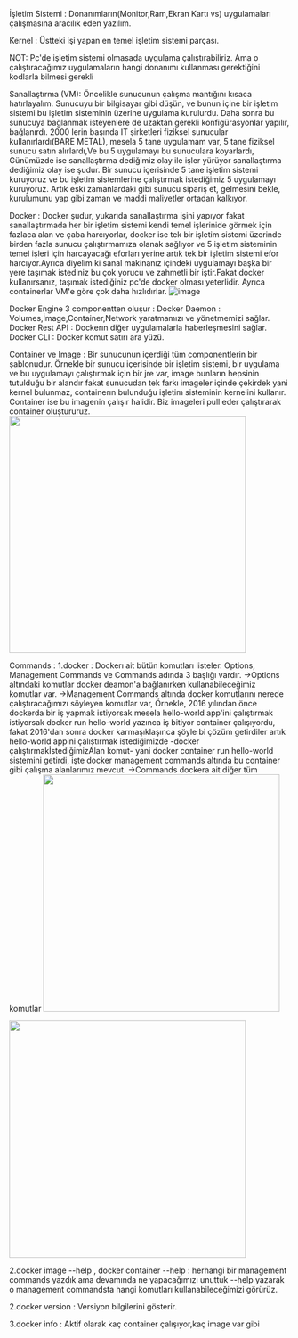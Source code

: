 
İşletim Sistemi : Donanımların(Monitor,Ram,Ekran Kartı vs) uygulamaları çalışmasına aracılık eden yazılım.

Kernel : Üstteki işi yapan en temel işletim sistemi parçası.

NOT: Pc'de işletim sistemi olmasada uygulama çalıştırabiliriz. Ama o çalıştıracağımız uygulamaların hangi donanımı kullanması gerektiğini kodlarla bilmesi gerekli

Sanallaştırma (VM): Öncelikle sunucunun çalışma mantığını kısaca hatırlayalım. Sunucuyu bir bilgisayar gibi düşün, ve bunun içine bir işletim sistemi
bu işletim sisteminin üzerine uygulama kurulurdu. Daha sonra bu sunucuya bağlanmak isteyenlere de uzaktan gerekli konfigürasyonlar yapılır, bağlanırdı.
2000 lerin başında IT şirketleri fiziksel sunucular kullanırlardı(BARE METAL), mesela 5 tane uygulamam var, 5 tane fiziksel sunucu satın alırlardı,Ve bu 5 uygulamayı 
bu sunuculara koyarlardı, Günümüzde ise sanallaştırma dediğimiz olay ile işler yürüyor sanallaştırma dediğimiz olay ise şudur. Bir sunucu içerisinde
5 tane işletim sistemi kuruyoruz ve bu işletim sistemlerine çalıştırmak istediğimiz 5 uygulamayı kuruyoruz. Artık eski zamanlardaki gibi sunucu sipariş et,
gelmesini bekle, kurulumunu yap gibi zaman ve maddi maliyetler ortadan kalkıyor.

Docker : Docker şudur, yukarıda sanallaştırma işini yapıyor fakat sanallaştırmada her bir işletim sistemi kendi temel işlerinide görmek için fazlaca alan ve çaba 
harcıyorlar, docker ise tek bir işletim sistemi üzerinde birden fazla sunucu çalıştırmamıza olanak sağlıyor ve 5 işletim sisteminin temel işleri için harcayacağı
eforları yerine artık tek bir işletim sistemi efor harcıyor.Ayrıca diyelim ki sanal makinanız içindeki uygulamayı başka bir yere taşımak istediniz bu çok yorucu 
ve zahmetli bir iştir.Fakat docker kullanırsanız, taşımak istediğiniz pc'de docker olması yeterlidir. Ayrıca containerlar VM'e göre çok daha hızlıdırlar.
![image](https://user-images.githubusercontent.com/54666839/162386446-774bf897-d254-4a45-b277-ff3e301a16b4.png)


Docker Engine 3 componentten oluşur :
Docker Daemon : Volumes,İmage,Container,Network yaratmamızı ve yönetmemizi sağlar.
Docker Rest API : Dockerın diğer uygulamalarla haberleşmesini sağlar.
Docker CLI : Docker komut satırı ara yüzü.

Container ve Image : Bir sunucunun içerdiği tüm componentlerin bir şablonudur. Örnekle bir sunucu içerisinde bir işletim sistemi, bir uygulama ve bu uygulamayı çalıştırmak 
için bir jre var, image bunların hepsinin tutulduğu bir alandır fakat sunucudan tek farkı imageler içinde çekirdek yani kernel bulunmaz, containerın bulunduğu işletim 
sisteminin kernelini kullanır. Container ise bu imagenin çalışır halidir. Biz imageleri pull eder çalıştırarak container oluştururuz.
<img src="https://user-images.githubusercontent.com/54666839/162386304-e333d2b8-d115-4f2b-b811-900abbdb2b5b.png" width="425"/> 


Commands :
1.docker : Dockerı ait bütün komutları listeler. Options, Management Commands ve Commands adında 3 başlığı vardır. 
->Options altındaki komutlar docker deamon'a bağlanırken kullanabileceğimiz komutlar var.
->Management Commands altında docker komutlarını nerede çalıştıracağımızı söyleyen komutlar var, Örnekle, 2016 yılından önce dockerda bir iş yapmak istiyorsak mesela 
hello-world app'ini çalıştırmak istiyorsak docker run hello-world yazınca iş bitiyor container çalışıyordu, fakat 2016'dan sonra docker karmaşıklaşınca şöyle bi çözüm
getirdiler artık hello-world appini çalıştırmak istediğimizde -docker çalıştırmakİstediğimizAlan komut- yani docker container run hello-world sistemini getirdi, işte 
docker management commands altında bu container gibi çalışma alanlarımız mevcut.
->Commands dockera ait diğer tüm komutlar
<img src="https://user-images.githubusercontent.com/54666839/162386573-6379fcc4-f23f-478d-b0a9-b5dec0d4cbac.png" width="425"/> 

<img src="https://user-images.githubusercontent.com/54666839/162387597-b25c3157-45e8-4fa7-8693-01ba58619d1b.png" width="425"/> 


2.docker image --help , docker container --help : herhangi bir management commands yazdık ama devamında ne yapacağımızı unuttuk --help yazarak o management commandsta
hangi komutları kullanabileceğimizi görürüz.

2.docker version : Versiyon bilgilerini gösterir.

3.docker info : Aktif olarak kaç container çalışıyor,kaç image var gibi
